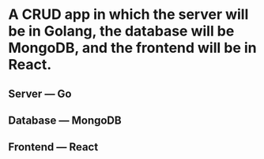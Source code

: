 # A CRUD app in which the server will be in Golang, the database will be MongoDB, and the frontend will be in React.
## Server — Go
## Database — MongoDB
## Frontend — React
